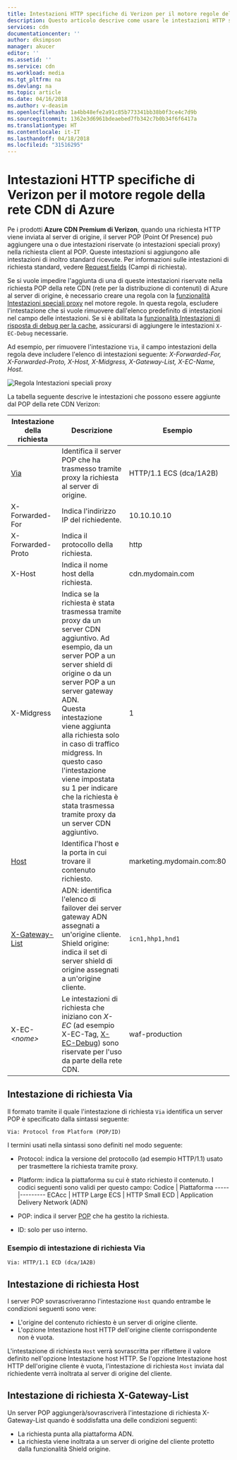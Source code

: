 ```yaml
---
title: Intestazioni HTTP specifiche di Verizon per il motore regole della rete CDN di Azure | Microsoft Docs
description: Questo articolo descrive come usare le intestazioni HTTP specifiche di Verizon con il motore regole della rete CDN di Azure.
services: cdn
documentationcenter: ''
author: dksimpson
manager: akucer
editor: ''
ms.assetid: ''
ms.service: cdn
ms.workload: media
ms.tgt_pltfrm: na
ms.devlang: na
ms.topic: article
ms.date: 04/16/2018
ms.author: v-deasim
ms.openlocfilehash: 1a4bb48efe2a91c85b773341bb38b0f3ce4c7d9b
ms.sourcegitcommit: 1362e3d6961bdeaebed7fb342c7b0b34f6f6417a
ms.translationtype: HT
ms.contentlocale: it-IT
ms.lasthandoff: 04/18/2018
ms.locfileid: "31516295"
---
```

# <a name="verizon-specific-http-headers-for-azure-cdn-rules-engine"></a>Intestazioni HTTP specifiche di Verizon per il motore regole della rete CDN di Azure

Pe i prodotti **Azure CDN Premium di Verizon**, quando una richiesta HTTP viene inviata al server di origine, il server POP (Point Of Presence) può aggiungere una o due intestazioni riservate (o intestazioni speciali proxy) nella richiesta client al POP. Queste intestazioni si aggiungono alle intestazioni di inoltro standard ricevute. Per informazioni sulle intestazioni di richiesta standard, vedere [Request fields](https://en.wikipedia.org/wiki/List_of_HTTP_header_fields#Request_fields) (Campi di richiesta).

Se si vuole impedire l'aggiunta di una di queste intestazioni riservate nella richiesta POP della rete CDN (rete per la distribuzione di contenuti) di Azure al server di origine, è necessario creare una regola con la [funzionalità Intestazioni speciali proxy](cdn-rules-engine-reference-features.md#proxy-special-headers) nel motore regole. In questa regola, escludere l'intestazione che si vuole rimuovere dall'elenco predefinito di intestazioni nel campo delle intestazioni. Se si è abilitata la [funzionalità Intestazioni di risposta di debug per la cache](cdn-rules-engine-reference-features.md#debug-cache-response-headers), assicurarsi di aggiungere le intestazioni `X-EC-Debug` necessarie. 

Ad esempio, per rimuovere l'intestazione `Via`, il campo intestazioni della regola deve includere l'elenco di intestazioni seguente: *X-Forwarded-For, X-Forwarded-Proto, X-Host, X-Midgress, X-Gateway-List, X-EC-Name, Host*. 

![Regola Intestazioni speciali proxy](./media/cdn-http-headers/cdn-proxy-special-header-rule.png)

La tabella seguente descrive le intestazioni che possono essere aggiunte dal POP della rete CDN Verizon:

Intestazione della richiesta | Descrizione | Esempio
---------------|-------------|--------
[Via](#via-request-header) | Identifica il server POP che ha trasmesso tramite proxy la richiesta al server di origine. | HTTP/1.1 ECS (dca/1A2B)
X-Forwarded-For | Indica l'indirizzo IP del richiedente.| 10.10.10.10
X-Forwarded-Proto | Indica il protocollo della richiesta. | http
X-Host | Indica il nome host della richiesta. | cdn.mydomain.com
X-Midgress | Indica se la richiesta è stata trasmessa tramite proxy da un server CDN aggiuntivo. Ad esempio, da un server POP a un server shield di origine o da un server POP a un server gateway ADN. <br />Questa intestazione viene aggiunta alla richiesta solo in caso di traffico midgress. In questo caso l'intestazione viene impostata su 1 per indicare che la richiesta è stata trasmessa tramite proxy da un server CDN aggiuntivo.| 1
[Host](#host-request-header) | Identifica l'host e la porta in cui trovare il contenuto richiesto. | marketing.mydomain.com:80
[X-Gateway-List](#x-gateway-list-request-header) | ADN: identifica l'elenco di failover dei server gateway ADN assegnati a un'origine cliente. <br />Shield origine: indica il set di server shield di origine assegnati a un'origine cliente. | `icn1,hhp1,hnd1`
X-EC-_&lt;nome&gt;_ | Le intestazioni di richiesta che iniziano con *X-EC* (ad esempio X-EC-Tag, [X-EC-Debug](cdn-http-debug-headers.md)) sono riservate per l'uso da parte della rete CDN.| waf-production

## <a name="via-request-header"></a>Intestazione di richiesta Via
Il formato tramite il quale l'intestazione di richiesta `Via` identifica un server POP è specificato dalla sintassi seguente:

`Via: Protocol from Platform (POP/ID)` 

I termini usati nella sintassi sono definiti nel modo seguente:
- Protocol: indica la versione del protocollo (ad esempio HTTP/1.1) usato per trasmettere la richiesta tramite proxy. 

- Platform: indica la piattaforma su cui è stato richiesto il contenuto. I codici seguenti sono validi per questo campo: 
    Codice | Piattaforma
    -----|---------
    ECAcc | HTTP Large
    ECS   | HTTP Small
    ECD   | Application Delivery Network (ADN)

- POP: indica il server [POP](cdn-pop-abbreviations.md) che ha gestito la richiesta. 

- ID: solo per uso interno.

### <a name="example-via-request-header"></a>Esempio di intestazione di richiesta Via

`Via: HTTP/1.1 ECD (dca/1A2B)`

## <a name="host-request-header"></a>Intestazione di richiesta Host
I server POP sovrascriveranno l'intestazione `Host` quando entrambe le condizioni seguenti sono vere:
- L'origine del contenuto richiesto è un server di origine cliente.
- L'opzione Intestazione host HTTP dell'origine cliente corrispondente non è vuota.

L'intestazione di richiesta `Host` verrà sovrascritta per riflettere il valore definito nell'opzione Intestazione host HTTP.
Se l'opzione Intestazione host HTTP dell'origine cliente è vuota, l'intestazione di richiesta `Host` inviata dal richiedente verrà inoltrata al server di origine del cliente.

## <a name="x-gateway-list-request-header"></a>Intestazione di richiesta X-Gateway-List
Un server POP aggiungerà/sovrascriverà l'intestazione di richiesta X-Gateway-List quando è soddisfatta una delle condizioni seguenti:
- La richiesta punta alla piattaforma ADN.
- La richiesta viene inoltrata a un server di origine del cliente protetto dalla funzionalità Shield origine.


